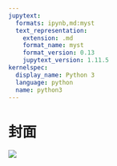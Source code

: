 ```yaml
---
jupytext:
  formats: ipynb,md:myst
  text_representation:
    extension: .md
    format_name: myst
    format_version: 0.13
    jupytext_version: 1.11.5
kernelspec:
  display_name: Python 3
  language: python
  name: python3
---
```


# 封面

![](https://gitee.com/XiShanSnow/imagebed/raw/master/images/articles/spatialPresent_20210506103156_02.webp)
